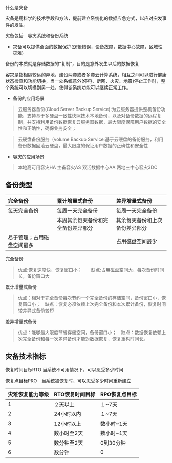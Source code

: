 什么是灾备

灾备是用科学的技术手段和方法，提前建立系统化的数据应急方式，以应对突发事件的发生。

灾备包括　容灾系统和备份系统

- 灾备可以提供全面的数据保护(逻辑错误，设备故障，数据中心故障，区域性灾难)

备份的本质就是存储数据的“复制”，目的是意外发生以后的数据恢复

容灾是指相隔较远的异地，建设两套或者多套云计算系统，相互之间可以进行健康状态检查和功能切换，当一处系统意外(停电、断网、火灾、地震)停止工作时，整个系统可以切换到另一处，使得该系统功能可以继续正常工作。

- 备份的应用场景　

> 云服务器备份(Cloud Server Backup Service):为云服务器提供整机备份功能，支持基于多硬盘一致性快照技术本地备份，以及对备份数据的远程复制，并支持利用备份数据恢复云服务器数据，最大限度保障用户数据的安全性和正确性，确保业务安全；

> 云硬盘备份服务（volume Backup Service:基于云硬盘的备份服务，利用备份数据回滚云硬盘，最大限度的保证用户数据的正确性和安全性

- 容灾的应用场景

> 本地高可用容灾HA  主备容灾AS  双活数据中心AA 两地三中心容灾3DC

备份类型
---

|完全备份|累计增量式备份|差异增量式备份|
|:---|:---|:---|
|每天完全备份|每周一天完全备份|每周一天完全备份|
||本周其余每天备份和完全备份差异部分|其余每天备份和上次备份差异部分|
|易于管理；占用磁盘空间最多||占用磁盘空间最少|

完全备份
> 优点:恢复速度快，恢复窗口小；　　缺点:占用磁盘空间大，每次备份时间长，备份窗口大

累计增量式备份
> 优点：相对于完全备份每次节约一个完全备份的存储空间，备份窗口小，恢复窗口小；　缺点：恢复必须依赖上次完全备份和本次累计备份，恢复时间较差异式备份较短

差异增量式备份
> 优点：能够最大限度节省存储空间，备份窗口小；　缺点：数据恢复依赖上次完全备份和每一次差异备份才能对数据恢复，恢复重构时间长。

灾备技术指标
---

恢复时间目标RTO  当系统不可用情况下，可以忍受多少时间

恢复点目标PRO　当系统被恢复时，可以忍受多少时间重新建立

|灾难恢复能力等级|RTO恢复时间目标|RPO恢复点目标|
|:---|:---|:---|
|1|２天以上|１~7天|
|2|24小时以内|１~7天|
|3|12小时以上|数小时~1天|
|4|数小时至2天|数小时~1天|
|5|数分钟至2天|0到30分钟|
|6|数分钟|0|